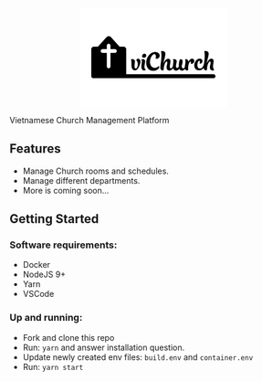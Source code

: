 <p align="center">
  <img align="center" src="./vichurch.png" width="256" alt="ViChurch" />
</p>

Vietnamese Church Management Platform

## Features
* Manage Church rooms and schedules.
* Manage different departments.
* More is coming soon...

## Getting Started
### Software requirements:
* Docker
* NodeJS 9+
* Yarn
* VSCode

### Up and running:
* Fork and clone this repo
* Run: `yarn` and answer installation question.
* Update newly created env files: `build.env` and `container.env`
* Run: `yarn start`